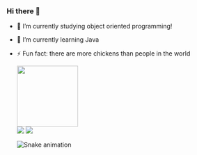 ### Hi there 👋

- 🔭 I’m currently studying object oriented programming!
- 🌱 I’m currently learning Java
- ⚡ Fun fact: there are more chickens than people in the world

  <div align="left">
    <a href="https://github.com/rafaballerini">
    <img height="140em" src="https://github-readme-stats.vercel.app/api?username=MasterQuesh&show_icons=true&theme=dark&include_all_commits=true&count_private=true"/>
  </div> 
  <div>
    <a href="https://instagram.com/fallzinnnnn" target="_blank"><img src="https://img.shields.io/badge/-Instagram-%23E4405F?style=for-the-badge&logo=instagram&logoColor=white" target="_blank"></a>
    	<a href="https://www.twitch.tv/fallzinnnnn" target="_blank"><img src="https://img.shields.io/badge/Twitch-9146FF?style=for-the-badge&logo=twitch&logoColor=white" target="_blank"></a>
  </div>
  
  ![Snake animation](https://github.com/MasterQuesh/rafaballerini/blob/output/github-contribution-grid-snake.svg)

